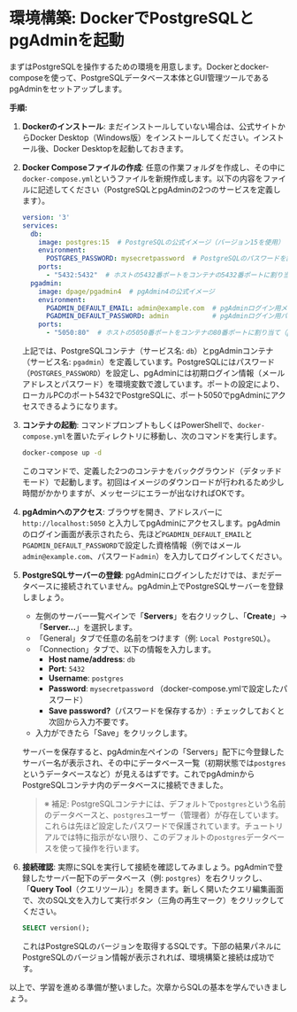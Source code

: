 # 環境構築: DockerでPostgreSQLとpgAdminを起動

まずはPostgreSQLを操作するための環境を用意します。Dockerとdocker-composeを使って、PostgreSQLデータベース本体とGUI管理ツールであるpgAdminをセットアップします。

**手順:**

1. **Dockerのインストール**: まだインストールしていない場合は、公式サイトからDocker Desktop（Windows版）をインストールしてください。インストール後、Docker Desktopを起動しておきます。

2. **Docker Composeファイルの作成**: 任意の作業フォルダを作成し、その中に`docker-compose.yml`というファイルを新規作成します。以下の内容をファイルに記述してください（PostgreSQLとpgAdminの2つのサービスを定義します）。

    ```yaml
    version: '3'
    services:
      db:
        image: postgres:15  # PostgreSQLの公式イメージ（バージョン15を使用）
        environment:
          POSTGRES_PASSWORD: mysecretpassword  # PostgreSQLのパスワードを設定（任意の文字列に変更可）
        ports:
          - "5432:5432"  # ホストの5432番ポートをコンテナの5432番ポートに割り当て
      pgadmin:
        image: dpage/pgadmin4  # pgAdmin4の公式イメージ
        environment:
          PGADMIN_DEFAULT_EMAIL: admin@example.com  # pgAdminログイン用メールアドレス（任意に設定可）
          PGADMIN_DEFAULT_PASSWORD: admin           # pgAdminログイン用パスワード（任意に設定可）
        ports:
          - "5050:80"  # ホストの5050番ポートをコンテナの80番ポートに割り当て（pgAdminはコンテナ内で80番ポートで動作）
    ```

    上記では、PostgreSQLコンテナ（サービス名: `db`）とpgAdminコンテナ（サービス名: `pgadmin`）を定義しています。PostgreSQLにはパスワード（`POSTGRES_PASSWORD`）を設定し、pgAdminには初期ログイン情報（メールアドレスとパスワード）を環境変数で渡しています。ポートの設定により、ローカルPCのポート5432でPostgreSQLに、ポート5050でpgAdminにアクセスできるようになります。

3. **コンテナの起動**: コマンドプロンプトもしくはPowerShellで、`docker-compose.yml`を置いたディレクトリに移動し、次のコマンドを実行します。

    ```bash
    docker-compose up -d
    ```

    このコマンドで、定義した2つのコンテナをバックグラウンド（デタッチドモード）で起動します。初回はイメージのダウンロードが行われるため少し時間がかかりますが、メッセージにエラーが出なければOKです。

4. **pgAdminへのアクセス**: ブラウザを開き、アドレスバーに `http://localhost:5050` と入力してpgAdminにアクセスします。pgAdminのログイン画面が表示されたら、先ほど`PGADMIN_DEFAULT_EMAIL`と`PGADMIN_DEFAULT_PASSWORD`で設定した資格情報（例ではメール`admin@example.com`、パスワード`admin`）を入力してログインしてください。

5. **PostgreSQLサーバーの登録**: pgAdminにログインしただけでは、まだデータベースに接続されていません。pgAdmin上でPostgreSQLサーバーを登録しましょう。

    - 左側のサーバー一覧ペインで「**Servers**」を右クリックし、「**Create**」->「**Server...**」を選択します。  
    - 「General」タブで任意の名前をつけます（例: `Local PostgreSQL`）。  
    - 「Connection」タブで、以下の情報を入力します。  
      - **Host name/address**: `db`  
      - **Port**: `5432`  
      - **Username**: `postgres`  
      - **Password**: `mysecretpassword` （docker-compose.ymlで設定したパスワード）  
      - **Save password?**（パスワードを保存するか）: チェックしておくと次回から入力不要です。  
    - 入力ができたら「Save」をクリックします。

    サーバーを保存すると、pgAdmin左ペインの「Servers」配下に今登録したサーバー名が表示され、その中にデータベース一覧（初期状態では`postgres`というデータベースなど）が見えるはずです。これでpgAdminからPostgreSQLコンテナ内のデータベースに接続できました。

    > ※ 補足: PostgreSQLコンテナには、デフォルトで`postgres`という名前のデータベースと、`postgres`ユーザー（管理者）が存在しています。これらは先ほど設定したパスワードで保護されています。チュートリアルでは特に指示がない限り、このデフォルトの`postgres`データベースを使って操作を行います。

6. **接続確認**: 実際にSQLを実行して接続を確認してみましょう。pgAdminで登録したサーバー配下のデータベース（例: `postgres`）を右クリックし、「**Query Tool**（クエリツール）」を開きます。新しく開いたクエリ編集画面で、次のSQL文を入力して実行ボタン（三角の再生マーク）をクリックしてください。

    ```sql
    SELECT version();
    ```

    これはPostgreSQLのバージョンを取得するSQLです。下部の結果パネルにPostgreSQLのバージョン情報が表示されれば、環境構築と接続は成功です。

以上で、学習を進める準備が整いました。次章からSQLの基本を学んでいきましょう。
